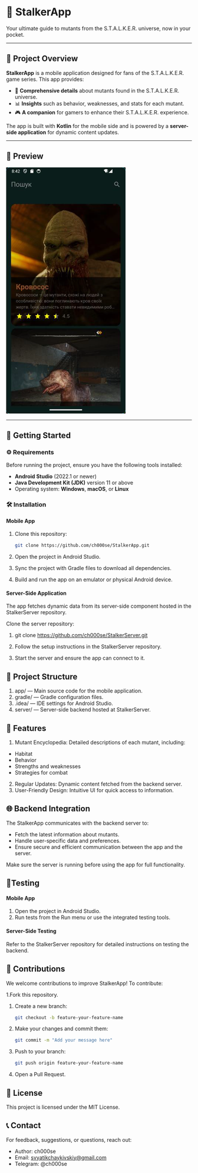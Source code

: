 # 📱 StalkerApp

Your ultimate guide to mutants from the S.T.A.L.K.E.R. universe, now in your pocket.

---

## 📝 Project Overview
**StalkerApp** is a mobile application designed for fans of the S.T.A.L.K.E.R. game series. This app provides:

- 🧟 **Comprehensive details** about mutants found in the S.T.A.L.K.E.R. universe.
- 📊 **Insights** such as behavior, weaknesses, and stats for each mutant.
- 🎮 **A companion** for gamers to enhance their S.T.A.L.K.E.R. experience.

The app is built with **Kotlin** for the mobile side and is powered by a **server-side application** for dynamic content updates.

---

## 📸 Preview
![StalkerApp Screenshot](app/src/main/res/drawable/ZP6TIFD%20-%20Imgur.png)

---

## 🚀 Getting Started

### ⚙️ Requirements
Before running the project, ensure you have the following tools installed:

- **Android Studio** (2022.1 or newer)
- **Java Development Kit (JDK)** version 11 or above
- Operating system: **Windows**, **macOS**, or **Linux**

### 🛠️ Installation

#### Mobile App
1. Clone this repository:
   ```bash
   git clone https://github.com/ch000se/StalkerApp.git
2. Open the project in Android Studio.

3. Sync the project with Gradle files to download all dependencies.

4. Build and run the app on an emulator or physical Android device.

#### Server-Side Application
The app fetches dynamic data from its server-side component hosted in the StalkerServer repository.

Clone the server repository:

1. git clone https://github.com/ch000se/StalkerServer.git
2. Follow the setup instructions in the StalkerServer repository.

3. Start the server and ensure the app can connect to it.

## 📂 Project Structure
1. app/ — Main source code for the mobile application.
2. gradle/ — Gradle configuration files.
3. .idea/ — IDE settings for Android Studio.
4. server/ — Server-side backend hosted at StalkerServer.

##  🧟 Features
1. Mutant Encyclopedia: Detailed descriptions of each mutant, including:
 - Habitat
 - Behavior
 - Strengths and weaknesses
 - Strategies for combat
2. Regular Updates: Dynamic content fetched from the backend server.
3. User-Friendly Design: Intuitive UI for quick access to information.
   
## 🌐 Backend Integration
The StalkerApp communicates with the backend server to:

- Fetch the latest information about mutants.
- Handle user-specific data and preferences.
- Ensure secure and efficient communication between the app and the server.

Make sure the server is running before using the app for full functionality.

## 🧪Testing
#### Mobile App
1. Open the project in Android Studio.
2. Run tests from the Run menu or use the integrated testing tools.
#### Server-Side Testing
Refer to the StalkerServer repository for detailed instructions on testing the backend.

## 🤝 Contributions
We welcome contributions to improve StalkerApp! To contribute:

1.Fork this repository.

1. Create a new branch:
   ```bash
   git checkout -b feature-your-feature-name

3. Make your changes and commit them:
   ```bash
   git commit -m "Add your message here"

5. Push to your branch:
   ```bash
   git push origin feature-your-feature-name

7. Open a Pull Request.
   
## 📜 License
This project is licensed under the MIT License.

## 📞 Contact
For feedback, suggestions, or questions, reach out:

- Author: ch000se
- Email: svyatikchaykivskiy@gmail.com
- Telegram: @ch000se
